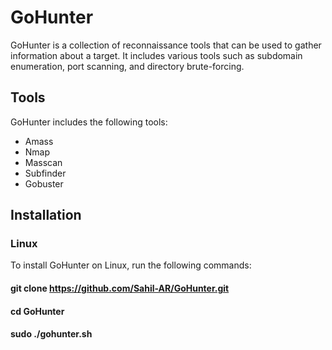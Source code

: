 # GoHunter

GoHunter is a collection of reconnaissance tools that can be used to gather information about a target. It includes various tools such as subdomain enumeration, port scanning, and directory brute-forcing.

## Tools

GoHunter includes the following tools:

- Amass
- Nmap
- Masscan
- Subfinder
- Gobuster

## Installation

### Linux

To install GoHunter on Linux, run the following commands:

#### git clone https://github.com/Sahil-AR/GoHunter.git

#### cd GoHunter

#### sudo ./gohunter.sh
